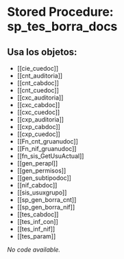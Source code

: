 # Stored Procedure: sp_tes_borra_docs

## Usa los objetos:
- [[cie_cuedoc]]
- [[cnt_auditoria]]
- [[cnt_cabdoc]]
- [[cnt_cuedoc]]
- [[cxc_auditoria]]
- [[cxc_cabdoc]]
- [[cxc_cuedoc]]
- [[cxp_auditoria]]
- [[cxp_cabdoc]]
- [[cxp_cuedoc]]
- [[Fn_cnt_gruanudoc]]
- [[Fn_nif_gruanudoc]]
- [[fn_sis_GetUsuActual]]
- [[gen_perapl]]
- [[gen_permisos]]
- [[gen_subtipodoc]]
- [[nif_cabdoc]]
- [[sis_usuxgrupo]]
- [[sp_gen_borra_cnt]]
- [[sp_gen_borra_nif]]
- [[tes_cabdoc]]
- [[tes_inf_con]]
- [[tes_inf_nif]]
- [[tes_param]]

*No code available.*
